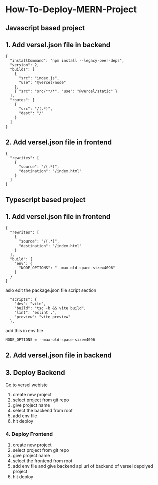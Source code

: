 # How-To-Deploy-MERN-Project

## Javascript based project
## 1. Add versel.json file in backend
```
{
  "installCommand": "npm install --legacy-peer-deps",
  "version": 2,
  "builds": [
    {
      "src": "index.js",
      "use": "@vercel/node"
    },
    { "src": "src/**/*", "use": "@vercel/static" }
  ],
  "routes": [
    {
      "src": "/(.*)",
      "dest": "/"
    }
  ]
}

```

## 2. Add versel.json file in frontend


```
{
  "rewrites": [
    {
      "source": "/(.*)",
      "destination": "/index.html"
    }
  ]
}

```
## Typescript based project

## 1. Add versel.json file in frontend

```
{
  "rewrites": [
    {
      "source": "/(.*)",
      "destination": "/index.html"
    }
  ],
  "build": {
    "env": {
      "NODE_OPTIONS": "--max-old-space-size=4096"
    }
  }
}

```
aslo edit the package.json file script section
```
  "scripts": {
    "dev": "vite",
    "build": "tsc -b && vite build",
    "lint": "eslint .",
    "preview": "vite preview"
  },
```
add this in env file 
```
NODE_OPTIONS = --max-old-space-size=4096
```
## 2. Add versel.json file in backend

## 3. Deploy Backend

 Go to versel webiste
1. create new project
2. select project from git repo
3. give project name
4. select the backend from root
5. add env file
6. hit deploy


### 4. Deploy Frontend

1. create new project
2. select project from git repo
3. give project name
4. select the frontend from root
5. add env file and give backend api url of backend of versel depolyed project
6. hit deploy

